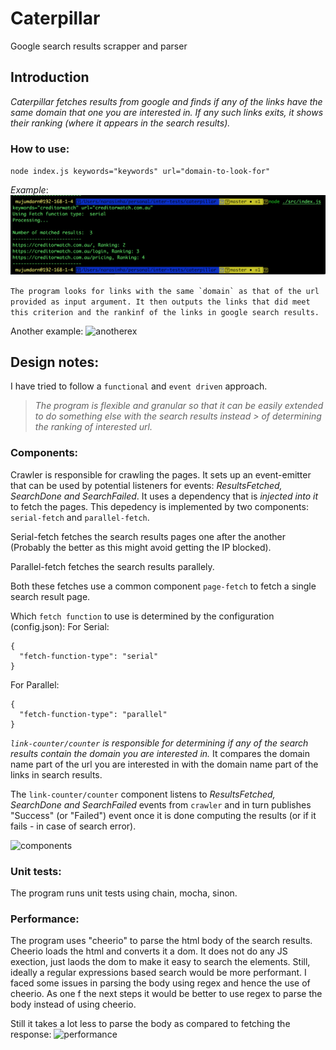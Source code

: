 # Caterpillar
Google search results scrapper and parser

## Introduction
_Caterpillar fetches results from google and finds if any of the links have the same domain that one you are interested in. If any such links exits, it shows their ranking (where it appears in the search results)._

### How to use:
`node index.js keywords="keywords" url="domain-to-look-for"`

_Example_:
![use](https://raw.githubusercontent.com/nmjmdr/caterpillar/master/screenshots/use1.png)

```The program looks for links with the same `domain` as that of the url provided as input argument. It then outputs the links that did meet this criterion and the rankinf of the links in google search results.```

Another example:
![anotherex](https://raw.githubusercontent.com/nmjmdr/caterpillar/master/screenshots/use2.png)

## Design notes:
I have tried to follow a `functional` and `event driven` approach. 
>_The program is flexible and granular so that it can be easily extended to do something else with the search results instead > of determining the ranking of interested url._


### Components:

Crawler is responsible for crawling the pages. It sets up an event-emitter that can be used by potential listeners for events: _ResultsFetched, SearchDone and SearchFailed_.
It uses a dependency that is _injected into it_ to fetch the pages. This depedency is implemented by two components: `serial-fetch` and `parallel-fetch`.

Serial-fetch fetches the search results pages one after the another (Probably the better as this might avoid getting the IP blocked).

Parallel-fetch fetches the search results parallely.

Both these fetches use a common component `page-fetch` to fetch a single search result page.

Which `fetch function` to use is determined by the configuration (config.json):
For Serial:
```
{
  "fetch-function-type": "serial"
}
```
For Parallel:
```
{
  "fetch-function-type": "parallel"
}
```

_`link-counter/counter` is responsible for determining if any of the search results contain the domain you are interested in._
It compares the domain name part of the url you are interested in with the domain name part of the links in search results.

The `link-counter/counter` component listens to _ResultsFetched, SearchDone and SearchFailed_ events from `crawler` and in turn publishes "Success" (or "Failed") event once it is done computing the results (or if it fails - in case of search error).


![components](https://raw.githubusercontent.com/nmjmdr/caterpillar/master/screenshots/Components.png)


### Unit tests:
The program runs unit tests using chain, mocha, sinon.

### Performance:
The program uses "cheerio" to parse the html body of the search results. Cheerio loads the html and converts it a dom. It does not do any JS exection, just laods the dom to make it easy to search the elements. Still, ideally a regular expressions based search would be more performant. I faced some issues in parsing the body using regex and hence the use of cheerio. As one f the next steps it would be better to use regex to parse the body instead of using cheerio.

Still it takes a lot less to parse the body as compared to fetching the response:
![performance](https://github.com/nmjmdr/caterpillar/blob/master/screenshots/performance.png)


